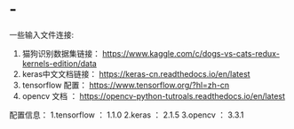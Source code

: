 # -
一些输入文件连接:
1. 猫狗识别数据集链接： https://www.kaggle.com/c/dogs-vs-cats-redux-kernels-edition/data
2. keras中文文档链接： https://keras-cn.readthedocs.io/en/latest
3. tensorflow 配置：  https://www.tensorflow.org/?hl=zh-cn
4. opencv 文档    ：  https://opencv-python-tutroals.readthedocs.io/en/latest

配置信息：
1.tensorflow ： 1.1.0
2.keras      ： 2.1.5
3.opencv     ： 3.3.1
